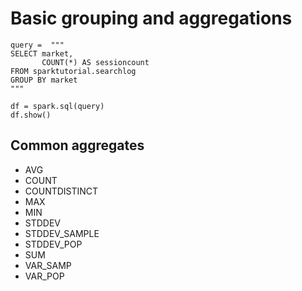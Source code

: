 
# Basic grouping and aggregations

```
query =  """
SELECT market, 
       COUNT(*) AS sessioncount 
FROM sparktutorial.searchlog
GROUP BY market
"""

df = spark.sql(query)
df.show()
```

## Common aggregates

* AVG
* COUNT
* COUNTDISTINCT
* MAX
* MIN
* STDDEV 
* STDDEV_SAMPLE
* STDDEV_POP
* SUM
* VAR_SAMP
* VAR_POP

